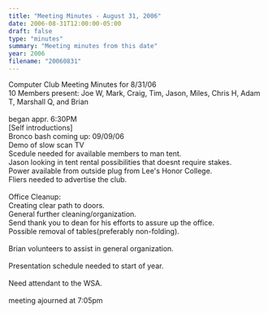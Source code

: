 ```yaml
---
title: "Meeting Minutes - August 31, 2006"
date: 2006-08-31T12:00:00-05:00
draft: false
type: "minutes"
summary: "Meeting minutes from this date"
year: 2006
filename: "20060831"
---
```


Computer Club Meeting Minutes for 8/31/06<br />
10 Members present: Joe W, Mark, Craig, Tim, Jason, Miles, Chris H, Adam T, Marshall Q, and Brian<br />
<br />
began appr. 6:30PM<br />
[Self introductions]<br />
Bronco bash coming up: 09/09/06<br />
Demo of slow scan TV<br />
Scedule needed for available members to man tent.<br />
Jason looking in tent rental possibilities that doesnt require stakes.<br />
Power available from outside plug from Lee's Honor College.<br />
Fliers needed to advertise the club.<br />
<br />
Office Cleanup:<br />
Creating clear path to doors.<br />
General further cleaning/organization.<br />
Send thank you to dean for his efforts to assure up the office.<br />
Possible removal of tables(preferably non-folding).<br />
<br />
Brian volunteers to assist in general organization.<br />
<br />
Presentation schedule needed to start of year.<br />
<br />
Need attendant to the WSA.<br />
<br />
meeting ajourned at 7:05pm<br />
<br />
